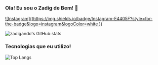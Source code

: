 ### Ola! Eu sou o Zadig de Bem! 👋

[![Instagram]((https://img.shields.io/badge/Instagram-E4405F?style=for-the-badge&logo=instagram&logoColor=white
))](https://www.instagram.com/zadigdebem/)

![zadigando's GitHub stats](https://github-readme-stats.vercel.app/api?username=zadigando&show_icons=true&theme=radical)

### Tecnologias que eu utilizo!
![Top Langs](https://github-readme-stats.vercel.app/api/top-langs/?username=zadigando&hide_progress=true)
